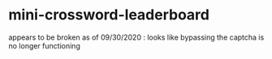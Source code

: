 # mini-crossword-leaderboard

appears to be broken as of 09/30/2020 : looks like bypassing the captcha is no longer functioning
